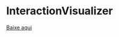 # InteractionVisualizer

[Baixe aqui](https://www.spigotmc.org/resources/interactionvisualizer-visualize-function-blocks-like-crafting-tables-with-animations-client-side.77050/)

